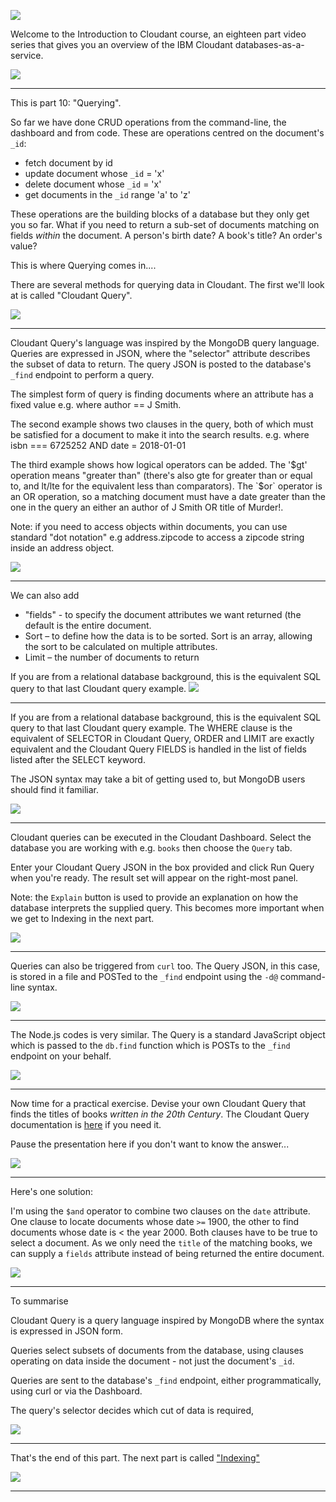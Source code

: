 ![](slides/Slide0.png)

Welcome to the Introduction to Cloudant course, an eighteen part video series that gives you an overview of the IBM Cloudant databases-as-a-service.

![](slides/Slide1.png)

---

This is part 10: "Querying".

So far we have done CRUD operations from the command-line, the dashboard and from code. These are operations centred on the document's `_id`:

- fetch document by id
- update document whose `_id` = 'x'
- delete document whose `_id` = 'x'
- get documents in the `_id` range 'a' to 'z'

These operations are the building blocks of a database but they only get you so far. What if you need to return a sub-set of documents matching on fields *within* the document. A person's birth date? A book's title? An order's value?

This is where Querying comes in....

There are several methods for querying data in Cloudant. The first we'll look at is called "Cloudant Query".

![](slides/Slide71.png)

---

Cloudant Query's language was inspired by the MongoDB query language. Queries are expressed in JSON, where the "selector" attribute describes the subset of data to return. The query JSON is posted to the database's `_find` endpoint to perform a query.

The simplest form of query is finding documents where an attribute has a fixed value e.g. where author == J Smith.

The second example shows two clauses in the query, both of which must be satisfied for a document to make it into the search results. e.g. where isbn === 6725252 AND date = 2018-01-01

The third example shows how logical operators can be added. The '$gt' operation means "greater than" (there's also gte for greater than or equal to, and lt/lte for the equivalent less than comparators). The `$or` operator is an OR operation, so a matching document must have  a date greater than the one in the query an either an author of J Smith OR title of Murder!.

Note: if you need to access objects within documents, you can use standard "dot notation" e.g address.zipcode to access a zipcode string inside an address object.

![](slides/Slide72.png)

---
We can also add 

- "fields" - to specify the document attributes we want returned (the default is the entire document.
- Sort – to define how the data is to be sorted. Sort is an array, allowing the sort to be calculated on multiple attributes.
- Limit – the number of documents to return


If you are from a relational database background, this is the equivalent SQL query to that last Cloudant query example.
![](slides/Slide73.png)

---


If you are from a relational database background, this is the equivalent SQL query to that last Cloudant query example. The WHERE clause is the equivalent of SELECTOR in Cloudant Query, ORDER and LIMIT are exactly equivalent and the Cloudant Query FIELDS is handled in the list of fields listed after the SELECT keyword.

The JSON syntax may take a bit of getting used to, but MongoDB users should find it familiar.

![](slides/Slide74.png)

---

Cloudant queries can be executed in the Cloudant Dashboard. Select the database you are working with e.g. `books` then choose the `Query` tab.

Enter your Cloudant Query JSON in the box provided and click Run Query when you're ready. The result set will appear on the right-most panel.

Note: the `Explain` button is used to provide an explanation on how the database interprets the supplied query. This becomes more important when we get to Indexing in the next part.

![](slides/Slide75.png)

---

Queries can also be triggered from `curl` too. The Query JSON, in this case, is stored in a file and POSTed to the `_find` endpoint using the `-d@` command-line syntax.

![](slides/Slide76.png)

---

The Node.js codes is very similar. The Query is a standard JavaScript object which is passed to the `db.find` function which is POSTs to the `_find` endpoint on your behalf.

![](slides/Slide77.png)

---

Now time for a practical exercise. Devise your own Cloudant Query that finds the titles of books _written in the 20th Century_. The Cloudant Query documentation is [here](https://console.bluemix.net/docs/services/Cloudant/api/cloudant_query.html#query
) if you need it.

Pause the presentation here if you don't want to know the answer...

![](slides/Slide78.png)

---

Here's one solution:

I'm using the `$and` operator to combine two clauses on the `date` attribute. One clause to locate documents whose date `>=` 1900, the other to find documents whose date is < the year 2000. Both clauses have to be true to select a document. As we only need the `title` of the matching books, we can supply a `fields` attribute instead of being returned the entire document.

![](slides/Slide79.png)

---

To summarise

Cloudant Query is a query language inspired by MongoDB where the syntax is expressed in JSON form.

Queries select subsets of documents from the database, using clauses operating on data inside the document - not just the document's `_id`.

Queries are sent to the database's `_find` endpoint, either programmatically, using curl or via the Dashboard.

The query's selector decides which cut of data is required, 

![](slides/Slide80.png)

---

That's the end of this part. The next part is called ["Indexing"](./Part&#32;11&#32;-&#32;Indexing.md)
 
![](slides/Slide0.png)

---